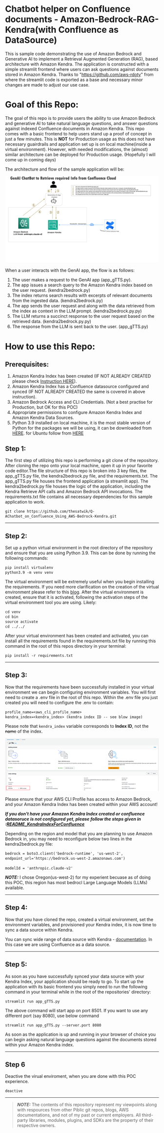 # Chatbot helper on Confluence documents - Amazon-Bedrock-RAG-Kendra(with Confluence as DataSource)
This is sample code demonstrating the use of Amazon Bedrock and Generative AI to implement a Retrieval Augmented Generation (RAG), based architecture with Amazon Kendra. The application is constructed with a simple streamlit frontend where users can ask questions against documents stored in Amazon Kendra.
Thanks to "https://github.com/aws-rdoty" from where the streamlit code is exported as a base and necessary minor changes are made to adjust our use case. 

# **Goal of this Repo:**
The goal of this repo is to provide users the ability to use Amazon Bedrock and generative AI to take natural language questions, and answer questions against indexed Confluence documents in Amazon Kendra.
This repo comes with a basic frontend to help users stand up a proof of concept in just a few minutes.
This is **NOT** for Production usage as this does not have necessary guairdrails and application set up is on local machine(inside a virtual environment). 
However, with needed modifications, the (almost) similar architecture can be deployed for Production usage. (Hopefully I will come up in coming days)

The architecture and flow of the sample application will be:

![Alt text](images/Architecture.jpg)

When a user interacts with the GenAI app, the flow is as follows:

1. The user makes a request to the GenAI app (app_gTTS.py).
2. The app issues a search query to the Amazon Kendra index based on the user request. (kendra2bedrock.py)
3. The index returns search results with excerpts of relevant documents from the ingested data. (kendra2bedrock.py)
4. The app sends the user request and along with the data retrieved from the index as context in the LLM prompt. (kendra2bedrock.py.py)
5. The LLM returns a succinct response to the user request based on the retrieved data. (kendra2bedrock.py.py)
6. The response from the LLM is sent back to the user. (app_gTTS.py)

# How to use this Repo:

## Prerequisites:
1. Amazon Kendra Index has been created (IF NOT ALREADY CREATED please check [Instruction HERE](README_KendraIndexForConfluence.md)).
2. Amazon Kendra Index has a Confluence datasource configured and synced (IF NOT ALREADY CREATED the same is covered in above instruction).
3. Amazon Bedrock Access and CLI Credentials.  (Not a best practise for Production, but OK for this POC)
4. Appropriate permissions to configure Amazon Kendra Index and Amazon Kendra Data Sources.
5. Python 3.9 installed on local machine, it is the most stable version of Python for the packages we will be using, it can be downloaded from [HERE](https://www.python.org/downloads/release/python-3911/). for Ubuntu follow from [HERE](https://linuxize.com/post/how-to-install-python-3-9-on-ubuntu-20-04/)

## Step 1:
The first step of utilizing this repo is performing a git clone of the repository. After cloning the repo onto your local machine, open it up in your favorite code editor.The file structure of this repo is broken into 3 key files,
the app_gTTS.py file, the kendra2bedrock.py file, and the requirements.txt. The app_gTTS.py file houses the frontend application (a streamlit app). 
The kendra2bedrock.py file houses the logic of the application, including the Kendra Retrieve API calls and Amazon Bedrock API invocations.
The requirements.txt file contains all necessary dependencies for this sample application to work.

```
git clone https://github.com/thesatwik/Q-AChatbot_on_Confluence_Using_AWS-Bedrock-Kendra.git

```
---

## Step 2:
Set up a python virtual environment in the root directory of the repository and ensure that you are using Python 3.9. This can be done by running the following commands:
```
pip install virtualenv
python3.9 -m venv venv
```
The virtual environment will be extremely useful when you begin installing the requirements. If you need more clarification on the creation of the virtual environment please refer to this [blog](https://www.freecodecamp.org/news/how-to-setup-virtual-environments-in-python/).
After the virtual environment is created, ensure that it is activated, following the activation steps of the virtual environment tool you are using. Likely:
```
cd venv
cd bin
source activate
cd ../../ 
```
After your virtual environment has been created and activated, you can install all the requirements found in the requirements.txt file by running this command in the root of this repos directory in your terminal:
```
pip install -r requirements.txt
```
---

## Step 3:
Now that the requirements have been successfully installed in your virtual environment we can begin configuring environment variables.
You will first need to create a .env file in the root of this repo. Within the .env file you just created you will need to configure the .env to contain:

```
profile_name=<aws_cli_profile_name>
kendra_index=<kendra_index> (kendra index ID -- see blow image)
```

Please note that `kendra_index` variable corresponds to **Index ID**, not the ~~name~~ of the index. 

![Alt text](<images/Kendara Image 7.png>)

Please ensure that your AWS CLI Profile has access to Amazon Bedrock, and your Amazon Kendra Index has been created within your AWS account!

***If you don't have your Amazon Kendra Index created or confluence datasoruce is not configured yet, please follow the steps given in :[README_KendraIndexForConfluence](README_KendraIndexForConfluence.md)***

Depending on the region and model that you are planning to use Amazon Bedrock in, you may need to reconfigure below two lines in the kendra2bedrock.py file:

```
bedrock = boto3.client('bedrock-runtime', 'us-west-2', endpoint_url='https://bedrock.us-west-2.amazonaws.com')

modelId = 'anthropic.claude-v2'
```
**_NOTE:_**  I chose Oregon(us-west-2) for my experient becuase as of doing this POC, this region has most bedrocl Large Language Models (LLMs) available. 

---

## Step 4:
Now that you have cloned the repo, created a virtual environment, set the environment variables, and provisioned your Kendra index, it is now time
to sync a data source within Kendra. 

You can sync wide range of data source with Kendra - [documentation](https://docs.aws.amazon.com/kendra/latest/dg/hiw-data-source.html).
In this case we are using Confluence as a data source. 

 ---

## Step 5:
As soon as you have successfully synced your data source with your Kendra Index, your application should be ready to go. To start up the application with its basic frontend you simply need to run the following command in your terminal while in the root of the repositories' directory:

```
streamlit run app_gTTS.py
```
The above command will start app on port 8501. If you want to use any different port (say 8080), use below command 

```
streamlit run app_gTTS.py --server.port 8080
```
As soon as the application is up and running in your browser of choice you can begin asking natural language questions against the documents stored within your Amazon Kendra index. 


----

## Step 6 

Deactive the virual enviroment, when you are done with this POC experience. 

```
deactive
```



--- 

 > **_NOTE:_** The contents of this repository represent my viewpoints along with respources from other Piblic git repos, blogs, AWS documentations, and not of my past or current employers. All third-party libraries, modules, plugins, and SDKs are the property of their respective owners. 